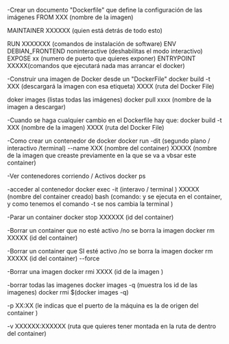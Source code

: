 -Crear un documento "Dockerfile" que define la configuración de las imágenes
FROM XXX (nombre de la imagen) 

MAINTAINER XXXXXX (quien está detrás de todo esto)

RUN XXXXXXX (comandos de instalación de software)
ENV DEBIAN_FRONTEND noninteractive (deshabilitas el modo interactivo)
EXPOSE xx (numero de puerto que quieres exponer)
ENTRYPOINT XXXXX(comandos que ejecutará nada mas arrancar el docker)





-Construir una imagen de Docker desde un "DockerFile"
docker build -t XXX (descargará la imagen con esa etiqueta) XXXX (ruta del Docker File)

doker images (listas todas las imágenes)
docker pull xxxx (nombre de la imagen a descargar)

-Cuando se haga cualquier cambio en el Dockerfile hay que:
docker build -t XXX (nombre de la imagen) XXXX (ruta del Docker File) 

-Como crear un contenedor de docker 
docker run -dit (segundo plano / interactivo /terminal)  --name XXX (nombre del container) XXXXX (nombre de la imagen que creaste previamente en la que se va a vbsar este container)

-Ver contenedores corriendo / Activos
docker ps

-acceder al contenedor 
docker exec -it (interavo / terminal ) XXXXX (nombre del container creado) bash (comando: y se ejecuta en el container, y como tenemos el comando -t se nos cambia la terminal )

-Parar un container
docker stop XXXXXX (id del container)

-Borrar un container que no esté activo /no se borra la imagen
docker rm XXXXX (id del container)

-Borrar un container que SI esté activo /no se borra la imagen
docker rm XXXXX (id del container) --force

-Borrar una imagen
docker rmi XXXX (id de la imagen )

-borrar todas las imagenes
docker images -q (muestra los id de las imagenes)
docker rmi $(docker images -q)

-p XX:XX  (le indicas que el puerto de la máquina es la de origen del container  )

-v XXXXXX:XXXXXX (ruta que quieres tener montada en la ruta de dentro del container)